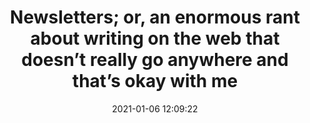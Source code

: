 ---
date: 2021-01-06 12:09:22
link:
  source: pocket
  source_url: https://getpocket.com
  text: Newsletters; or, an enormous rant about writing on the web that doesn’t really
    go anywhere and that’s okay with me
  url: https://www.robinrendle.com/essays/newsletters
source: pocket
syndicated:
- type: pocket
  url: https://www.robinrendle.com/essays/newsletters
- type: mastodon
  url: https://mastodon.technology/users/roytang/statuses/105508701442287513
- type: twitter
  url: https://twitter.com/roytang/statuses/1346791206198542337/
title: Newsletters; or, an enormous rant about writing on the web that doesn’t really
  go anywhere and that’s okay with me
---